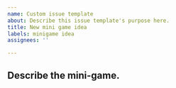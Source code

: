 ```yaml
---
name: Custom issue template
about: Describe this issue template's purpose here.
title: New mini game idea
labels: minigame idea
assignees: ''

---
```


## Describe the mini-game.

<!-- Is it a clone of some other game? What game? -->
<!-- Is it original? Please describe. -->
<!-- Idk other categories just please describe it well -->
